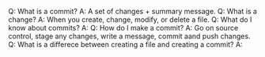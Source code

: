 Q: What is a commit?
A: A set of changes + summary message.
Q: What is a change?
A: When you create, change, modify, or delete a file.
Q: What do I know about commits?
A:
Q: How do I make a commit?
A: Go on source control, stage any changes, write a message, commit aand push changes.
Q: What is a differece between creating a file and creating a commit?
A: